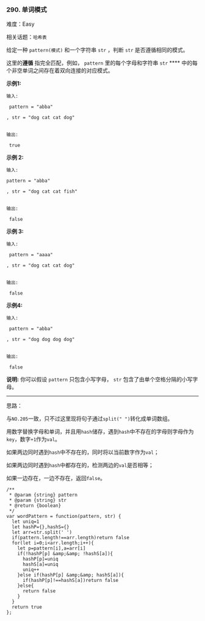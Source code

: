 ### 290. 单词模式

难度：Easy

相关话题：`哈希表`

给定一种  `pattern(模式)` 和一个字符串 `str` ，判断  `str`  是否遵循相同的模式。



这里的**遵循** 指完全匹配，例如， `pattern` 里的每个字母和字符串 `str` **** 中的每个非空单词之间存在着双向连接的对应模式。



**示例1:** 





```
输入:

 pattern = "abba"

, str = "dog cat cat dog"


输出:

 true
```


**示例 2:** 





```
输入:

pattern = "abba"

, str = "dog cat cat fish"


输出:

 false
```


**示例 3:** 





```
输入:

 pattern = "aaaa"

, str = "dog cat cat dog"


输出:

 false
```


**示例4:** 





```
输入:

 pattern = "abba"

, str = "dog dog dog dog"


输出:

 false
```


**说明:** 
你可以假设 `pattern` 只包含小写字母， `str` 包含了由单个空格分隔的小写字母。 




-----

思路：

与`NO.205`一致，只不过这里现将句子通过`split(" ")`转化成单词数组。

用数字替换字母和单词，并且用`hash`储存，遇到`hash`中不存在的字母则字母作为`key`，数字`+1`作为`val`。

如果两边同时遇到`hash`中不存在的，同时将以当前数字作为`val`；

如果两边同时遇到`hash`中都存在的，检测两边的`val`是否相等；

如果一边存在，一边不存在，返回`false`。


```
/**
 * @param {string} pattern
 * @param {string} str
 * @return {boolean}
 */
var wordPattern = function(pattern, str) {
  let uniq=1
  let hashP={},hashS={}
  let arr=str.split(' ')
  if(pattern.length!==arr.length)return false
  for(let i=0;i<arr.length;i++){
    let p=pattern[i],a=arr[i]
    if(!hashP[p] &amp;&amp; !hashS[a]){
      hashP[p]=uniq
      hashS[a]=uniq
      uniq++
    }else if(hashP[p] &amp;&amp; hashS[a]){
      if(hashP[p]!==hashS[a])return false
    }else{
      return false
    }
  }
  return true
};



```

